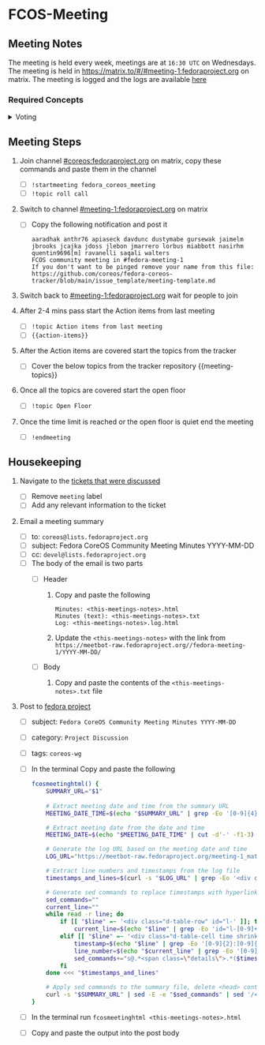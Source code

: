 # FCOS-Meeting

## Meeting Notes

The meeting is held every week, meetings are at `16:30 UTC` on Wednesdays. The meeting is held in https://matrix.to/#/#meeting-1:fedoraproject.org on matrix. The meeting is logged and the logs are available [here](https://meetbot.fedoraproject.org/teams/fedora_coreos_meeting/)

### Required Concepts

<details>
<summary>Voting</summary>
On some topics we will need to vote. The following rules apply to the voting
process.

<details>
<summary>Working Group Members and Points of Contact</summary>
Please see [meeting-people.txt](https://github.com/coreos/fedora-coreos-tracker/blob/main/meeting-people.txt).
</details>

<details>
<summary>Meeting host Requirements</summary>
The meeting host needs to have a matrix account (an example is an account on the [fedora matrix server](https://chat.fedoraproject.org/#/room/#coreos:fedoraproject.org).)
The host needs to have access to the following channels on matrix
    - [#coreos:fedoraproject.org](https://matrix.to/#/#coreos:fedoraproject.org)
    - [#meeting-1:fedoraproject.org](https://matrix.to/#/#meeting-1:fedoraproject.org)
The host needs to have a fedora account and be able to post discussion topics to the [fedora project](https://discussion.fedoraproject.org/tag/coreos-wg)
</details>
## For Regularly Scheduled Meetings

A quorum for the meeting is 5 people, or 51% of the members of the WG listed
below, which ever is lower. Voting items must pass with a majority of the
members voting at the meeting.

## For General Ad-Hoc Votes

- All ad-hoc votes will be held via [tracker issues](https://github.com/coreos/fedora-coreos-tracker/).
- Ad-hoc votes must be announced on the current primary mailing list for Fedora Atomic (atomic-devel).
- Ad-hoc votes must be open for at least three working days (see below) after the announcement.

At least 5 people must vote, or 51% of the WG membership, whichever is
less. Votes are "+1" (in favor), "-1" (against), or +0 (abstain). Votes
pass by a simple majority of those voting.

## For Urgent Ad-Hoc Votes

- All ad-hoc votes will be held via tracker issues in the fedora-coreos-tracker repository.
- Ad-hoc votes must be announced on the current primary mailing list for Fedora CoreOS.
- Ad-Hoc votes must be open for at least three hours after the announcement.

At least 5 people must vote, or 51% of the WG membership, whichever is less. Votes are "+1" (in favor), "-1" (against), or +0 (abstain). Votes pass by a 2/3 majority of those voting (round up).
</details>


## Meeting Steps

1. Join channel [#coreos:fedoraproject.org](https://matrix.to/#/#coreos:fedoraproject.org) on matrix, copy these commands and paste them in the channel
    
    - [ ] `!startmeeting fedora_coreos_meeting`
    - [ ] `!topic roll call`

2. Switch to channel [#meeting-1:fedoraproject.org](https://matrix.to/#/#meeting-1:fedoraproject.org) on matrix
    
    - [ ] Copy the following notification and post it

        ```text
        aaradhak anthr76 apiaseck davdunc dustymabe gursewak jaimelm jbrooks jcajka jdoss jlebon jmarrero lorbus miabbott nasirhm quentin9696[m] ravanelli saqali walters 
        FCOS community meeting in #fedora-meeting-1
        If you don't want to be pinged remove your name from this file: https://github.com/coreos/fedora-coreos-tracker/blob/main/issue_template/meeting-template.md
        ```

3. Switch back to [#meeting-1:fedoraproject.org](https://matrix.to/#/#meeting-1:fedoraproject.org) wait for people to join

4. After 2-4 mins pass start the Action items from last meeting

    - [ ] `!topic Action items from last meeting`
    - [ ] `{{action-items}}`

5. After the Action items are covered start the topics from the tracker
    
    - [ ] Cover the below topics from the tracker repository
{{meeting-topics}}

6. Once all the topics are covered start the open floor

    - [ ] `!topic Open Floor`

7. Once the time limit is reached or the open floor is quiet end the meeting

    - [ ] `!endmeeting`

## Housekeeping

1. Navigate to the [tickets that were discussed](https://github.com/coreos/fedora-coreos-tracker/labels/meeting)

   - [ ] Remove `meeting` label
   - [ ] Add any relevant information to the ticket

2. Email a meeting summary
   
   - [ ] to: `coreos@lists.fedoraproject.org`
   - [ ] subject: Fedora CoreOS Community Meeting Minutes YYYY-MM-DD
   - [ ] cc: `devel@lists.fedoraproject.org`
   - [ ] The body of the email is two parts
        - [ ] Header

            1. Copy and paste the following

                ```text
                Minutes: <this-meetings-notes>.html
                Minutes (text): <this-meetings-notes>.txt
                Log: <this-meetings-notes>.log.html
                ```
            2. Update the `<this-meetings-notes>` with the link from `https://meetbot-raw.fedoraproject.org//fedora-meeting-1/YYYY-MM-DD/`

        - [ ] Body

            1. Copy and paste the contents of the `<this-meetings-notes>.txt` file
            
3. Post to [fedora project](https://discussion.fedoraproject.org/tag/coreos-wg)
    - [ ] subject: `Fedora CoreOS Community Meeting Minutes YYYY-MM-DD`
    - [ ] category: `Project Discussion`
    - [ ] tags: `coreos-wg`
    - [ ] In the terminal Copy and paste the following
        ```bash
        fcosmeetinghtml() {
            SUMMARY_URL="$1"
            
            # Extract meeting date and time from the summary URL
            MEETING_DATE_TIME=$(echo "$SUMMARY_URL" | grep -Eo '[0-9]{4}-[0-9]{2}-[0-9]{2}-[0-9]{2}\.[0-9]{2}')

            # Extract meeting date from the date and time
            MEETING_DATE=$(echo "$MEETING_DATE_TIME" | cut -d'-' -f1-3)

            # Generate the log URL based on the meeting date and time
            LOG_URL="https://meetbot-raw.fedoraproject.org/meeting-1_matrix_fedoraproject-org/$MEETING_DATE/fedora-coreos-meeting.$MEETING_DATE_TIME.log.html"

            # Extract line numbers and timestamps from the log file
            timestamps_and_lines=$(curl -s "$LOG_URL" | grep -Eo '<div class="d-table-row" id="l-[0-9]+">|<div class="d-table-cell time shrink pe-1">[0-9]{2}:[0-9]{2}:[0-9]{2}</div>')

            # Generate sed commands to replace timestamps with hyperlinks including line numbers
            sed_commands=""
            current_line=""
            while read -r line; do
                if [[ "$line" =~ '<div class="d-table-row" id="l-' ]]; then
                    current_line=$(echo "$line" | grep -Eo 'id="l-[0-9]+"')
                elif [[ "$line" =~ '<div class="d-table-cell time shrink pe-1">' ]]; then
                    timestamp=$(echo "$line" | grep -Eo '[0-9]{2}:[0-9]{2}:[0-9]{2}')
                    line_number=$(echo "$current_line" | grep -Eo '[0-9]+')
                    sed_commands+="s@.*<span class=\"details\">.*($timestamp).*<\/span>@<a href=\"$LOG_URL#l-$line_number\">&<\/a>@;"
                fi
            done <<< "$timestamps_and_lines"

            # Apply sed commands to the summary file, delete <head> contents, and echo the result
            curl -s "$SUMMARY_URL" | sed -E -e "$sed_commands" | sed '/<head>/,/<\/head>/d' | sed 's/TOPIC://g'
        }

        ```
    - [ ] In the terminal run `fcosmeetinghtml <this-meetings-notes>.html`
    - [ ] Copy and paste the output into the post body
    